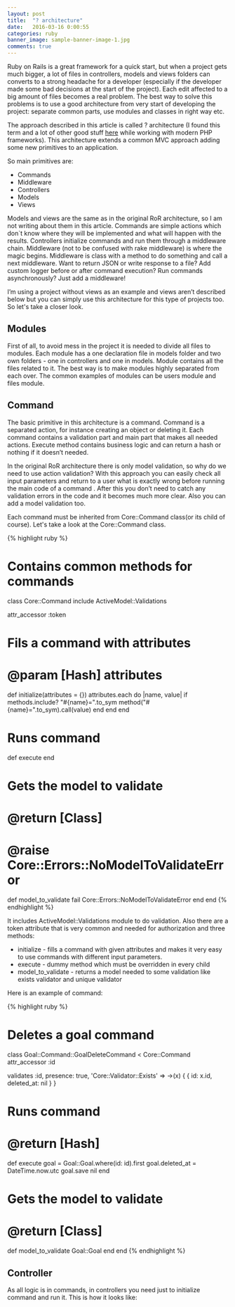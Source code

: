 ```yaml
---
layout: post
title:  "? architecture"
date:   2016-03-16 0:00:55
categories: ruby
banner_image: sample-banner-image-1.jpg
comments: true
---
```


Ruby on Rails is a great framework for a quick start, but when a project gets much bigger, a lot of files in controllers, models and views folders can converts to a strong headache for a developer (especially if the developer made some bad decisions at the start of the project). Each edit affected to a big amount of files becomes a real problem. The best way to solve this problems is to use a good architecture from very start of developing the project: separate common parts, use modules and classes in right way etc.

The approach described in this article is called ? architecture (I found this term and a lot of other good stuff [here](http://fideloper.com/hexagonal-architecture) while working with modern PHP frameworks). This architecture extends a common MVC approach adding some new primitives to an application.  

So main primitives are:

- Commands
- Middleware
- Controllers
- Models
- Views
 
Models and views are the same as in the original RoR architecture, so I am not writing about them in this article. Commands are simple actions which don`t know where they will be implemented and what will happen with the results. Controllers initialize commands and run them through a middleware chain. Middleware (not to be confused with rake middleware) is where the magic begins. Middleware is class with a method to do something and call a next middleware. Want to return JSON or write response to a file? Add custom logger before or after command execution? Run commands asynchronously? Just add a middleware!

I’m using a project without views as an example and views aren’t described below but you can simply use this architecture for this type of projects too. So let's take a closer look. 

## Modules

First of all, to avoid mess in the project it is needed to divide all files to modules. Each module has a one declaration file in models folder and two own folders - one in controllers and one in models. Module contains all the files related to it. The best way is to make modules highly separated from each over. The common examples of modules can be users module and files module.

## Command

The basic primitive in this architecture is a command. Command is a separated action, for instance creating an object or deleting it. Each command contains a validation part and main part that makes all needed actions. Execute method contains business logic and can return a hash or nothing if it doesn’t needed.

In the original RoR architecture there is only model validation, so why do we need to use action validation? With this approach you can easily check all input parameters and return to a user what is exactly wrong before running the main code of a command . After this you don’t need to catch any validation errors in the code and it becomes much more clear. Also you can add a model validation too.  

Each command must be inherited from Core::Command class(or its child of course). Let's take a look at the Core::Command class.

{% highlight ruby %}
# Contains common methods for commands
class Core::Command
  include ActiveModel::Validations

  attr_accessor :token

  # Fils a command with attributes
  # @param [Hash] attributes
  def initialize(attributes = {})
    attributes.each do |name, value|
      if methods.include? "#{name}=".to_sym
        method("#{name}=".to_sym).call(value)
      end
    end
  end

  # Runs command
  def execute
  end

  # Gets the model to validate
  # @return [Class]
  # @raise Core::Errors::NoModelToValidateError
  def model_to_validate
    fail Core::Errors::NoModelToValidateError
  end
end
{% endhighlight %}

It includes ActiveModel::Validations module to do validation. Also there are a token attribute that is very common and needed for authorization and three methods:

- initialize - fills a command with given attributes and makes it very easy to use commands with different input parameters.
- execute - dummy method which must be overridden in every child
- model_to_validate - returns a model needed to some validation like exists validator and unique validator

Here is an example of command:

{% highlight ruby %}
# Deletes a goal command
class Goal::Command::GoalDeleteCommand < Core::Command
  attr_accessor :id

  validates :id, presence: true,
                 'Core::Validator::Exists' => ->(x) { { id: x.id, deleted_at: nil } }

  # Runs command
  # @return [Hash]
  def execute
    goal = Goal::Goal.where(id: id).first
    goal.deleted_at = DateTime.now.utc
    goal.save
    nil
  end

  # Gets the model to validate
  # @return [Class]
  def model_to_validate
    Goal::Goal
  end
end
{% endhighlight %}

## Controller

As all logic is in commands, in controllers you need just to initialize command and run it. This is how it looks like:



